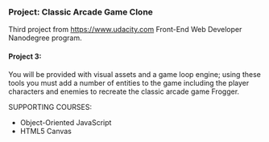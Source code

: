 ### Project: Classic Arcade Game Clone

Third project from https://www.udacity.com Front-End Web Developer Nanodegree program.

#### Project 3:

You will be provided with visual assets and a game loop engine; using these tools you must add a number of entities to the game including the player characters and enemies to recreate the classic arcade game Frogger.

SUPPORTING COURSES:
* Object-Oriented JavaScript
* HTML5 Canvas
